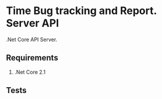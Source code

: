 # Time Bug tracking and Report. Server API

.Net Core API Server.

## Requirements

1. .Net Core 2.1

## Tests
